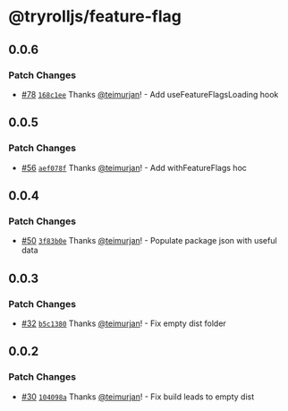 # @tryrolljs/feature-flag

## 0.0.6

### Patch Changes

- [#78](https://github.com/TuringAdvisoryGroup/tryrolljs/pull/78) [`168c1ee`](https://github.com/TuringAdvisoryGroup/tryrolljs/commit/168c1ee7867f18a22ede94726b412dd42f653088) Thanks [@teimurjan](https://github.com/teimurjan)! - Add useFeatureFlagsLoading hook

## 0.0.5

### Patch Changes

- [#56](https://github.com/TuringAdvisoryGroup/tryrolljs/pull/56) [`aef078f`](https://github.com/TuringAdvisoryGroup/tryrolljs/commit/aef078fa31fe93a28ef12f823663f2ff93fd497a) Thanks [@teimurjan](https://github.com/teimurjan)! - Add withFeatureFlags hoc

## 0.0.4

### Patch Changes

- [#50](https://github.com/TuringAdvisoryGroup/tryrolljs/pull/50) [`3f83b0e`](https://github.com/TuringAdvisoryGroup/tryrolljs/commit/3f83b0eba6e0cb47a2f7fa0a0422c8c1bb020463) Thanks [@teimurjan](https://github.com/teimurjan)! - Populate package json with useful data

## 0.0.3

### Patch Changes

- [#32](https://github.com/TuringAdvisoryGroup/tryrolljs/pull/32) [`b5c1380`](https://github.com/TuringAdvisoryGroup/tryrolljs/commit/b5c13804a3e19cb35e6ab6b3b3324d4c66a2232f) Thanks [@teimurjan](https://github.com/teimurjan)! - Fix empty dist folder

## 0.0.2

### Patch Changes

- [#30](https://github.com/TuringAdvisoryGroup/tryrolljs/pull/30) [`104098a`](https://github.com/TuringAdvisoryGroup/tryrolljs/commit/104098a0060ba114a1c919606ea5467ac75a6b22) Thanks [@teimurjan](https://github.com/teimurjan)! - Fix build leads to empty dist
